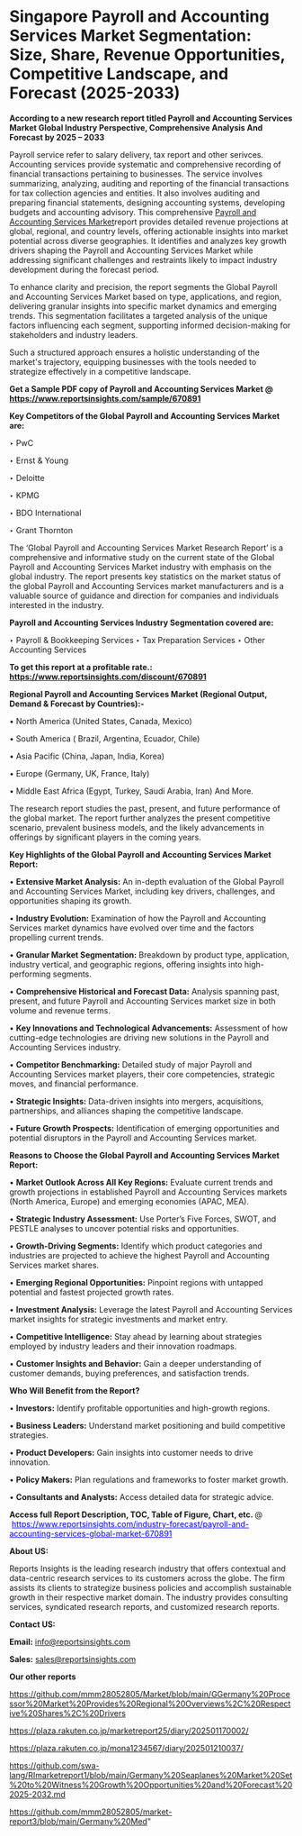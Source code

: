 # Singapore Payroll and Accounting Services Market Segmentation: Size, Share, Revenue Opportunities, Competitive Landscape, and Forecast (2025-2033)

<strong>According to a new research report titled Payroll and Accounting Services Market Global Industry Perspective, Comprehensive Analysis And Forecast by 2025 – 2033</strong>

Payroll service refer to salary delivery, tax report and other serivces. Accounting services provide systematic and comprehensive recording of financial transactions pertaining to businesses. The service involves summarizing, analyzing, auditing and reporting of the financial transactions for tax collection agencies and entities. It also involves auditing and preparing financial statements, designing accounting systems, developing budgets and accounting advisory. This comprehensive <a href=https://www.reportsinsights.com/sample/670891>Payroll and Accounting Services Market</a>report provides detailed revenue projections at global, regional, and country levels, offering actionable insights into market potential across diverse geographies. It identifies and analyzes key growth drivers shaping the Payroll and Accounting Services Market while addressing significant challenges and restraints likely to impact industry development during the forecast period.

To enhance clarity and precision, the report segments the Global Payroll and Accounting Services Market based on type, applications, and region, delivering granular insights into specific market dynamics and emerging trends. This segmentation facilitates a targeted analysis of the unique factors influencing each segment, supporting informed decision-making for stakeholders and industry leaders.

Such a structured approach ensures a holistic understanding of the market's trajectory, equipping businesses with the tools needed to strategize effectively in a competitive landscape.

<strong>Get a Sample PDF copy of Payroll and Accounting Services Market </strong><strong>@<a href=https://www.reportsinsights.com/sample/670891 style=color:#0000ff;> https://www.reportsinsights.com/sample/670891</a></strong></font>

<strong>Key Competitors of the Global Payroll and Accounting Services Market are:</strong>

‣ PwC

‣ Ernst & Young

‣ Deloitte

‣ KPMG

‣ BDO International

‣ Grant Thornton

The ‘Global Payroll and Accounting Services Market Research Report’ is a comprehensive and informative study on the current state of the Global Payroll and Accounting Services Market industry with emphasis on the global industry. The report presents key statistics on the market status of the global Payroll and Accounting Services market manufacturers and is a valuable source of guidance and direction for companies and individuals interested in the industry.

<strong>Payroll and Accounting Services Industry Segmentation covered are:</strong>

‣ Payroll & Bookkeeping Services
‣ Tax Preparation Services
‣ Other Accounting Services

<strong>To get this report at a profitable rate.: <a href=https://www.reportsinsights.com/discount/670891 style=color:#0000ff;>https://www.reportsinsights.com/discount/670891</a></strong></font>

<strong>Regional Payroll and Accounting Services Market (Regional Output, Demand &amp; Forecast by Countries):-</strong>

• North America (United States, Canada, Mexico)

• South America ( Brazil, Argentina, Ecuador, Chile)

• Asia Pacific (China, Japan, India, Korea)

• Europe (Germany, UK, France, Italy)

• Middle East Africa (Egypt, Turkey, Saudi Arabia, Iran) And More.

The research report studies the past, present, and future performance of the global market. The report further analyzes the present competitive scenario, prevalent business models, and the likely advancements in offerings by significant players in the coming years.

<strong>Key Highlights of the Global Payroll and Accounting Services Market Report:</strong>

• <strong>Extensive Market Analysis:</strong> An in-depth evaluation of the Global Payroll and Accounting Services Market, including key drivers, challenges, and opportunities shaping its growth.

• <strong>Industry Evolution:</strong> Examination of how the Payroll and Accounting Services market dynamics have evolved over time and the factors propelling current trends.

• <strong>Granular Market Segmentation:</strong> Breakdown by product type, application, industry vertical, and geographic regions, offering insights into high-performing segments.

• <strong>Comprehensive Historical and Forecast Data:</strong> Analysis spanning past, present, and future Payroll and Accounting Services market size in both volume and revenue terms.

• <strong>Key Innovations and Technological Advancements:</strong> Assessment of how cutting-edge technologies are driving new solutions in the Payroll and Accounting Services industry.

• <strong>Competitor Benchmarking:</strong> Detailed study of major Payroll and Accounting Services market players, their core competencies, strategic moves, and financial performance.

• <strong>Strategic Insights:</strong> Data-driven insights into mergers, acquisitions, partnerships, and alliances shaping the competitive landscape.

• <strong>Future Growth Prospects:</strong> Identification of emerging opportunities and potential disruptors in the Payroll and Accounting Services market.

<strong>Reasons to Choose the Global Payroll and Accounting Services Market Report:</strong>

• <strong>Market Outlook Across All Key Regions:</strong> Evaluate current trends and growth projections in established Payroll and Accounting Services markets (North America, Europe) and emerging economies (APAC, MEA).

• <strong>Strategic Industry Assessment:</strong> Use Porter’s Five Forces, SWOT, and PESTLE analyses to uncover potential risks and opportunities.

• <strong>Growth-Driving Segments:</strong> Identify which product categories and industries are projected to achieve the highest Payroll and Accounting Services market shares.

• <strong>Emerging Regional Opportunities:</strong> Pinpoint regions with untapped potential and fastest projected growth rates.

• <strong>Investment Analysis:</strong> Leverage the latest Payroll and Accounting Services market insights for strategic investments and market entry.

• <strong>Competitive Intelligence:</strong> Stay ahead by learning about strategies employed by industry leaders and their innovation roadmaps.

• <strong>Customer Insights and Behavior:</strong> Gain a deeper understanding of customer demands, buying preferences, and satisfaction trends.

<strong>Who Will Benefit from the Report?</strong>

• <strong>Investors:</strong> Identify profitable opportunities and high-growth regions.

• <strong>Business Leaders:</strong> Understand market positioning and build competitive strategies.

• <strong>Product Developers:</strong> Gain insights into customer needs to drive innovation.

• <strong>Policy Makers:</strong> Plan regulations and frameworks to foster market growth.

• <strong>Consultants and Analysts:</strong> Access detailed data for strategic advice.
</ul>
<strong>Access full Report Description, TOC, Table of Figure, Chart, etc. </strong>@  <a href=https://www.reportsinsights.com/industry-forecast/payroll-and-accounting-services-global-market-670891 style=color:#0000ff;>https://www.reportsinsights.com/industry-forecast/payroll-and-accounting-services-global-market-670891</a></font>

<strong><strong>About US</strong>:</strong>

Reports Insights is the leading research industry that offers contextual and data-centric research services to its customers across the globe. The firm assists its clients to strategize business policies and accomplish sustainable growth in their respective market domain. The industry provides consulting services, syndicated research reports, and customized research reports.

<strong>Contact US:</strong>

<p class=""""><b>Email:</b> <a href=mailto:info@reportsinsights.com>info@reportsinsights.com</a></p>
<p class=""""><b>Sales:</b> <a href=mailto:sales@reportsinsights.com>sales@reportsinsights.com</a></p>

<strong>Our other reports</strong>

<a href=https://github.com/mmm28052805/Market/blob/main/GGermany%20Processor%20Market%20Provides%20Regional%20Overviews%2C%20Respective%20Shares%2C%20Drivers>https://github.com/mmm28052805/Market/blob/main/GGermany%20Processor%20Market%20Provides%20Regional%20Overviews%2C%20Respective%20Shares%2C%20Drivers</a>

<a href=https://plaza.rakuten.co.jp/marketreport25/diary/202501170002/>https://plaza.rakuten.co.jp/marketreport25/diary/202501170002/</a>

<a href=https://plaza.rakuten.co.jp/mona1234567/diary/202501210037/>https://plaza.rakuten.co.jp/mona1234567/diary/202501210037/</a>

<a href=https://github.com/swa-lang/RImarketreport1/blob/main/Germany%20Seaplanes%20Market%20Set%20to%20Witness%20Growth%20Opportunities%20and%20Forecast%202025-2032.md>https://github.com/swa-lang/RImarketreport1/blob/main/Germany%20Seaplanes%20Market%20Set%20to%20Witness%20Growth%20Opportunities%20and%20Forecast%202025-2032.md</a>

<a href=https://github.com/mmm28052805/market-report3/blob/main/Germany%20Med>https://github.com/mmm28052805/market-report3/blob/main/Germany%20Med</a>"
